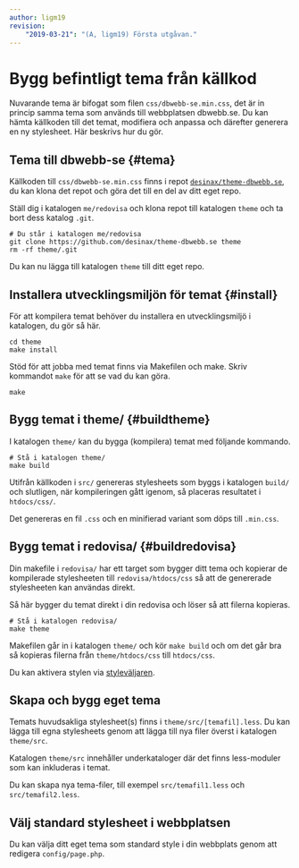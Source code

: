 ```yaml
---
author: ligm19
revision:
    "2019-03-21": "(A, ligm19) Första utgåvan."
---
```

Bygg befintligt tema från källkod
==========================

Nuvarande tema är bifogat som filen `css/dbwebb-se.min.css`, det är in princip samma tema som används till webbplatsen dbwebb.se. Du kan hämta källkoden till det temat, modifiera och anpassa och därefter generera en ny stylesheet. Här beskrivs hur du gör.



Tema till dbwebb-se {#tema}
--------------------------

Källkoden till `css/dbwebb-se.min.css` finns i repot [`desinax/theme-dbwebb.se`](https://github.com/desinax/theme-dbwebb.se), du kan klona det repot och göra det till en del av ditt eget repo.

Ställ dig i katalogen `me/redovisa` och klona repot till katalogen `theme` och ta bort dess katalog `.git`.

```text
# Du står i katalogen me/redovisa
git clone https://github.com/desinax/theme-dbwebb.se theme
rm -rf theme/.git
```

Du kan nu lägga till katalogen `theme` till ditt eget repo.



Installera utvecklingsmiljön för temat {#install}
-------------------------

För att kompilera temat behöver du installera en utvecklingsmiljö i katalogen, du gör så här.

```text
cd theme
make install
```

Stöd för att jobba med temat finns via Makefilen och make. Skriv kommandot `make` för att se vad du kan göra.

```text
make
```



Bygg temat i theme/ {#buildtheme}
-------------------------

I katalogen `theme/` kan du bygga (kompilera) temat med följande kommando.

```text
# Stå i katalogen theme/
make build
```

Utifrån källkoden i `src/` genereras stylesheets som byggs i katalogen `build/` och slutligen, när kompileringen gått igenom, så placeras resultatet i `htdocs/css/`.

Det genereras en fil `.css` och en minifierad variant som döps till `.min.css`.



Bygg temat i redovisa/ {#buildredovisa}
-------------------------

Din makefile i `redovisa/` har ett target som bygger ditt tema och kopierar de kompilerade stylesheeten till `redovisa/htdocs/css` så att de genererade stylesheeten kan användas direkt.

Så här bygger du temat direkt i din redovisa och löser så att filerna kopieras.

```text
# Stå i katalogen redovisa/
make theme
```

Makefilen går in i katalogen `theme/` och kör `make build` och om det går bra så kopieras filerna från `theme/htdocs/css` till `htdocs/css`.

Du kan aktivera stylen via [styleväljaren](style).



Skapa och bygg eget tema
-------------------------

Temats huvudsakliga stylesheet(s) finns i `theme/src/[temafil].less`. Du kan lägga till egna stylesheets genom att lägga till nya filer överst i katalogen `theme/src`.

Katalogen `theme/src` innehåller underkataloger där det finns less-moduler som kan inkluderas i temat.

Du kan skapa nya tema-filer, till exempel `src/temafil1.less` och `src/temafil2.less`.



Välj standard stylesheet i webbplatsen
-------------------------

Du kan välja ditt eget tema som standard style i din webbplats genom att redigera `config/page.php`.
